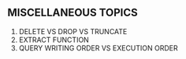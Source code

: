 ## MISCELLANEOUS TOPICS

1. DELETE VS DROP VS TRUNCATE
2. EXTRACT FUNCTION
3. QUERY WRITING ORDER VS EXECUTION ORDER
